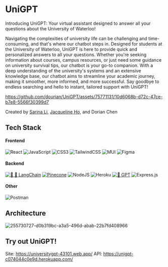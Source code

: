# UniGPT
Introducing UniGPT: Your virtual assistant designed to answer all your questions about the University of Waterloo! 

Navigating the complexities of university life can be challenging and time-consuming, and that's where our chatbot steps in. Designed for students at the University of Waterloo, UniGPT is here to provide quick and personalized answers to all your questions. Whether you're seeking information about courses, campus resources, or just need some guidance on university survival tips, our chatbot is your go-to companion. With a deep understanding of the university's systems and an extensive knowledge base, our chatbot aims to streamline your academic journey, making it smoother, more informed, and more successful. Say goodbye to endless searching and hello to instant, tailored support with UniGPT!



https://github.com/dourian/UniGPT/assets/75771131/10d6068b-d72c-47ce-b7e8-5566f30399d7



Created by [Sarina Li](https://github.com/sarinali), [Jacqueline Ho](https://github.com/jho426), and Dorian Chen

## Tech Stack

#### Frontend
![React](https://img.shields.io/badge/react-%2320232a.svg?style=for-the-badge&logo=react&logoColor=%2361DAFB)
![JavaScript](https://img.shields.io/badge/javascript-%23323330.svg?style=for-the-badge&logo=javascript&logoColor=%23F7DF1E)
![CSS3](https://img.shields.io/badge/css3-%231572B6.svg?style=for-the-badge&logo=css3&logoColor=white)
![TailwindCSS](https://img.shields.io/badge/tailwindcss-%2338B2AC.svg?style=for-the-badge&logo=tailwind-css&logoColor=white)
![MUI](https://img.shields.io/badge/MUI-%230081CB.svg?style=for-the-badge&logo=mui&logoColor=white)
![Figma](https://img.shields.io/badge/Figma-F24E1E?style=for-the-badge&logo=figma&logoColor=white)

#### Backend
[![🦜 🔗 LangChain](https://img.shields.io/badge/🦜%20🔗-LangChain-brightgreen)](https://www.langchain.com/)
[![Pinecone](https://img.shields.io/badge/-Pinecone-blue)](https://www.pinecone.io/)
![NodeJS](https://img.shields.io/badge/node.js-6DA55F?style=for-the-badge&logo=node.js&logoColor=white)
![Heroku](https://img.shields.io/badge/heroku-%23430098.svg?style=for-the-badge&logo=heroku&logoColor=white)
[![🤖 GPT](https://img.shields.io/badge/🤖%20GPT-darkgrey)](https://platform.openai.com/docs/guides/gpt)
![Express.js](https://img.shields.io/badge/express.js-%23404d59.svg?style=for-the-badge&logo=express&logoColor=%2361DAFB)

#### Other
![Postman](https://img.shields.io/badge/Postman-FF6C37?style=for-the-badge&logo=Postman&logoColor=white)


## Architecture
![255730727-d0b319bc-a3a5-496d-abab-22b7fd408966](https://github.com/dourian/UniGPT/assets/75771131/4f5b625c-4d8c-4076-b40d-69392903ba3c)

## Try out UniGPT!
Site: https://universitygpt-43101.web.app/
API: https://unigpt-c074044c0e9d.herokuapp.com/
